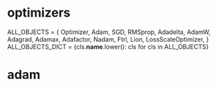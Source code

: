 # optimizers
ALL_OBJECTS = {
    Optimizer,
    Adam,
    SGD,
    RMSprop,
    Adadelta,
    AdamW,
    Adagrad,
    Adamax,
    Adafactor,
    Nadam,
    Ftrl,
    Lion,
    LossScaleOptimizer,
}
ALL_OBJECTS_DICT = {cls.__name__.lower(): cls for cls in ALL_OBJECTS}

# adam


